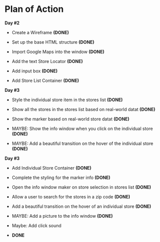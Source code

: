 # Plan of Action

**Day #2**
- Create a Wireframe **(DONE)**

- Set up the base HTML structure **(DONE)**

- Import Google Maps into the window **(DONE)**

- Add the text Store Locator **(DONE)**

- Add input box **(DONE)**

- Add Store List Container **(DONE)**


**Day #3**
- Style the individual store item in the stores list **(DONE)**

- Show all the stores in the stores list based on real-world datat **(DONE)**

- Show the marker based on real-world store datat **(DONE)**

- MAYBE: Show the info window when you click on the individual store **(DONE)**

- MAYBE: Add a beautiful transition on the hover of the individual store **(DONE)**


**Day #3**
- Add Individual Store Container **(DONE)**

- Complete the styling for the marker info **(DONE)**

- Open the info window maker on store selection in stores list **(DONE)**

- Allow a user to search for the stores in a zip code **(DONE)**

- Add a beautiful transition on the hover of an individual store **(DONE)**

- MAYBE: Add a picture to the info window **(DONE)**

- Maybe: Add click sound 

- **DONE**


